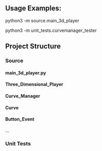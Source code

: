 ## Usage Examples:

python3 -m source.main_3d_player

python3 -m unit_tests.curvemanager_tester


## Project Structure

### Source

#### main_3d_player.py

#### Three_Dimensional_Player

#### Curve_Manager

#### Curve

#### Button_Event

...

### Unit Tests